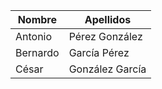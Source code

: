 Nombre | Apellidos
--- | ---
Antonio | Pérez González
Bernardo | García Pérez
César | González García